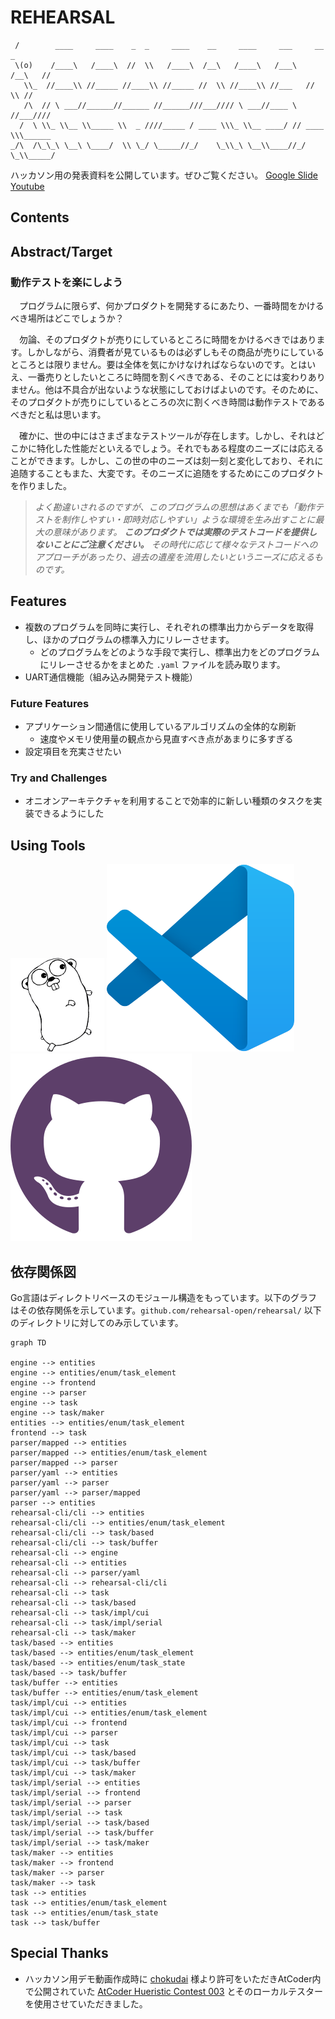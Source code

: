 <!-- omit in toc -->
# REHEARSAL
```
 /        ____     ____    _  _     ____    __     ____     ___     __     _    
 \(o)    /____\   /____\  //  \\   /____\  /__\   /____\   /___\   /__\   //    
   \\_  //____\\ //_____ //____\\ //_____ //  \\ //____\\ //___   //  \\ //     
   /\  // \ ___//______//______ //______///___//// \ ___//____ \ //___////      
  /  \ \\_ \\__ \\_____ \\  _ ////_____ / ____ \\\_ \\__ ____/ // ____ \\\______ 
_/\  /\_\_\ \__\ \____/  \\ \_/ \_____//_/    \_\\_\ \__\\____//_/    \_\\_____/ 
```

ハッカソン用の発表資料を公開しています。ぜひご覧ください。 [Google Slide](https://docs.google.com/presentation/d/1BZcwHe4nWJIgxGl1mR7c9_kgf23wZgf0JXtp0F24t0I/edit?usp=sharing) [Youtube](https://youtu.be/IeI_CtIQk_A)

## Contents


## Abstract/Target

### 動作テストを楽にしよう

　プログラムに限らず、何かプロダクトを開発するにあたり、一番時間をかけるべき場所はどこでしょうか？

　勿論、そのプロダクトが売りにしているところに時間をかけるべきではあります。しかしながら、消費者が見ているものは必ずしもその商品が売りにしているところとは限りません。要は全体を気にかけなければならないのです。とはいえ、一番売りとしたいところに時間を割くべきである、そのことには変わりありません。他は不具合が出ないような状態にしておけばよいのです。そのために、そのプロダクトが売りにしているところの次に割くべき時間は動作テストであるべきだと私は思います。

　確かに、世の中にはさまざまなテストツールが存在します。しかし、それはどこかに特化した性能だといえるでしょう。それでもある程度のニーズには応えることができます。しかし、この世の中のニーズは刻一刻と変化しており、それに追随することもまた、大変です。そのニーズに追随をするためにこのプロダクトを作りました。

> *よく勘違いされるのですが、このプログラムの思想はあくまでも「動作テストを制作しやすい・即時対応しやすい」ような環境を生み出すことに最大の意味があります。 **このプロダクトでは実際のテストコードを提供しないことにご注意ください。** その時代に応じて様々なテストコードへのアプローチがあったり、過去の遺産を流用したいというニーズに応えるものです。*

## Features

- 複数のプログラムを同時に実行し、それぞれの標準出力からデータを取得し、ほかのプログラムの標準入力にリレーさせます。
  - どのプログラムをどのような手段で実行し、標準出力をどのプログラムにリレーさせるかをまとめた `.yaml` ファイルを読み取ります。
- UART通信機能（組み込み開発テスト機能）

### Future Features

- アプリケーション間通信に使用しているアルゴリズムの全体的な刷新
  - 速度やメモリ使用量の観点から見直すべき点があまりに多すぎる
- 設定項目を充実させたい
  
### Try and Challenges

- オニオンアーキテクチャを利用することで効率的に新しい種類のタスクを実装できるようにした

## Using Tools

![](icons/gopherbw.png) ![](icons/vscode.svg) ![](icons/github.svg)

## 依存関係図
Go言語はディレクトリベースのモジュール構造をもっています。以下のグラフはその依存関係を示しています。`github.com/rehearsal-open/rehearsal/` 以下のディレクトリに対してのみ示しています。

```mermaid
graph TD

engine --> entities
engine --> entities/enum/task_element
engine --> frontend
engine --> parser
engine --> task
engine --> task/maker
entities --> entities/enum/task_element
frontend --> task
parser/mapped --> entities
parser/mapped --> entities/enum/task_element
parser/mapped --> parser
parser/yaml --> entities
parser/yaml --> parser
parser/yaml --> parser/mapped
parser --> entities
rehearsal-cli/cli --> entities
rehearsal-cli/cli --> entities/enum/task_element
rehearsal-cli/cli --> task/based
rehearsal-cli/cli --> task/buffer
rehearsal-cli --> engine
rehearsal-cli --> entities
rehearsal-cli --> parser/yaml
rehearsal-cli --> rehearsal-cli/cli
rehearsal-cli --> task
rehearsal-cli --> task/based
rehearsal-cli --> task/impl/cui
rehearsal-cli --> task/impl/serial
rehearsal-cli --> task/maker
task/based --> entities
task/based --> entities/enum/task_element
task/based --> entities/enum/task_state
task/based --> task/buffer
task/buffer --> entities
task/buffer --> entities/enum/task_element
task/impl/cui --> entities
task/impl/cui --> entities/enum/task_element
task/impl/cui --> frontend
task/impl/cui --> parser
task/impl/cui --> task
task/impl/cui --> task/based
task/impl/cui --> task/buffer
task/impl/cui --> task/maker
task/impl/serial --> entities
task/impl/serial --> frontend
task/impl/serial --> parser
task/impl/serial --> task
task/impl/serial --> task/based
task/impl/serial --> task/buffer
task/impl/serial --> task/maker
task/maker --> entities
task/maker --> frontend
task/maker --> parser
task/maker --> task
task --> entities
task --> entities/enum/task_element
task --> entities/enum/task_state
task --> task/buffer

```

## Special Thanks
- ハッカソン用デモ動画作成時に [chokudai](https://mobile.twitter.com/chokudai) 様より許可をいただきAtCoder内で公開されていた [AtCoder Hueristic Contest 003](https://atcoder.jp/contests/ahc003) とそのローカルテスターを使用させていただきました。
